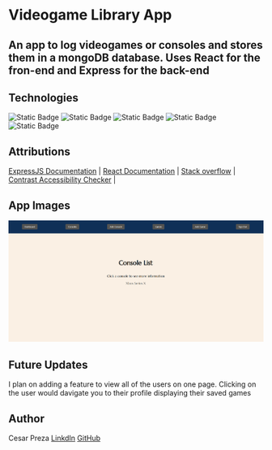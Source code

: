 # Videogame Library App

## An app to log videogames or consoles and stores them in a mongoDB database. Uses React for the fron-end and Express for the back-end

## Technologies

![Static Badge](https://img.shields.io/badge/React-blue?style=plastic&logo=react)
![Static Badge](https://img.shields.io/badge/NodeJS-%235FA04E?style=plastic&logo=Node.js&logoColor=black)
![Static Badge](https://img.shields.io/badge/NPM-%23CB3837?style=plastic&logo=NPM&logoColor=black)
![Static Badge](https://img.shields.io/badge/Express-yellow?style=plastic&logo=express&logoColor=black)
![Static Badge](https://img.shields.io/badge/MongoDB-%2347A248?style=plastic&logo=MongoDB&logoColor=black)

## Attributions

[ExpressJS Documentation](https://expressjs.com/) | [React Documentation](https://react.dev/) | [Stack overflow](https://stackoverflow.com/) | [Contrast Accessibility Checker](https://webaim.org/resources/contrastchecker/) |

## App Images

![Image of the app console list page](public/images/console_list.PNG)

## Future Updates

I plan on adding a feature to view all of the users on one page. Clicking on the user would davigate you to their profile displaying their saved games

## Author

Cesar Preza [LinkdIn](https://www.linkedin.com/in/cesar-preza-72675278/) [GitHub](https://github.com/Cpreza24)
